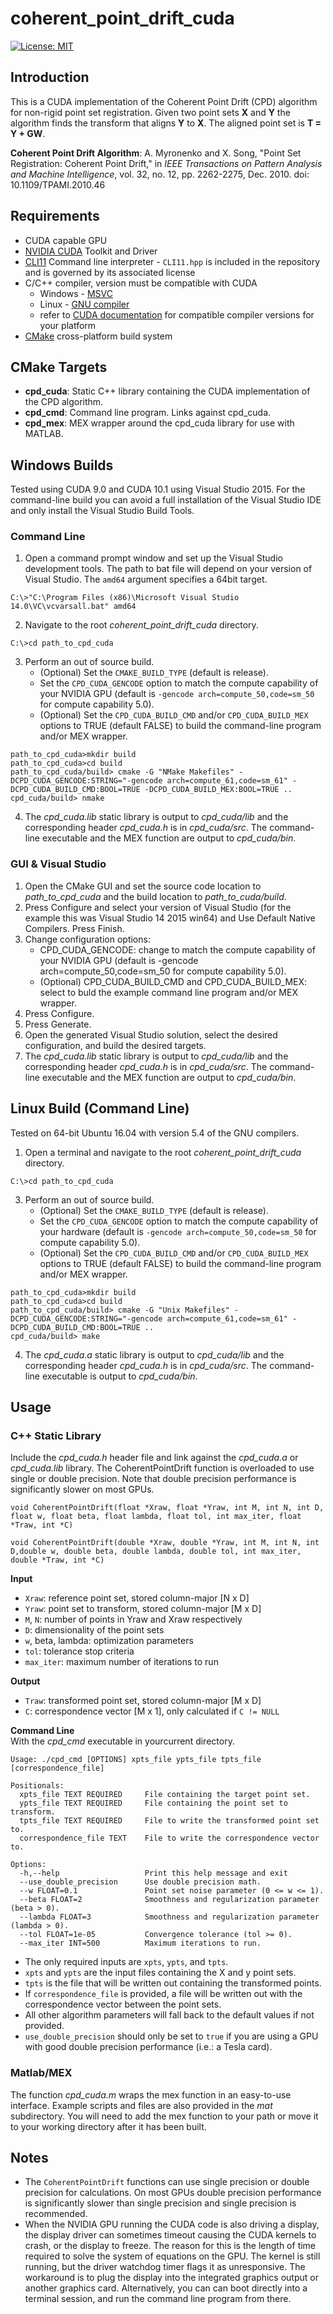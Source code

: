 # coherent_point_drift_cuda
[![License: MIT](https://img.shields.io/badge/License-MIT-green.svg)](https://opensource.org/licenses/MIT)

## Introduction
This is a CUDA implementation of the Coherent Point Drift (CPD) algorithm for non-rigid point set registration. Given two point sets **X** and **Y** the algorithm finds the transform that aligns **Y** to **X**. The aligned point set is **T = Y + GW**.

**Coherent Point Drift Algorithm**: A. Myronenko and X. Song, "Point Set Registration: Coherent Point Drift," in *IEEE Transactions on Pattern Analysis and Machine Intelligence*, vol. 32, no. 12, pp. 2262-2275, Dec. 2010. doi: 10.1109/TPAMI.2010.46 

## Requirements
* CUDA capable GPU
* [NVIDIA CUDA](https://developer.nvidia.com/cuda-zone) Toolkit and Driver
* [CLI11](https://github.com/CLIUtils/CLI11) Command line interpreter - `CLI11.hpp` is included in the repository and is governed by its associated license
* C/C++ compiler, version must be compatible with CUDA
    * Windows - [MSVC](https://www.visualstudio.com/)
    * Linux - [GNU compiler](https://gcc.gnu.org/)
    * refer to [CUDA documentation](http://docs.nvidia.com/cuda/) for compatible compiler versions for your platform
* [CMake](https://cmake.org/) cross-platform build system

## CMake Targets
* **cpd_cuda**: Static C++ library containing the CUDA implementation of the CPD algorithm.
* **cpd_cmd**: Command line program. Links against cpd_cuda.
* **cpd_mex**: MEX wrapper around the cpd_cuda library for use with MATLAB.

## Windows Builds
Tested using CUDA 9.0 and CUDA 10.1 using Visual Studio 2015. For the command-line build you can avoid a full installation of the Visual Studio IDE and only install the Visual Studio Build Tools.

### Command Line
1. Open a command prompt window and set up the Visual Studio development tools. The path to bat file will depend on your version of Visual Studio. The `amd64` argument specifies a 64bit target.
```
C:\>"C:\Program Files (x86)\Microsoft Visual Studio 14.0\VC\vcvarsall.bat" amd64
```
2. Navigate to the root *coherent_point_drift_cuda* directory.
```
C:\>cd path_to_cpd_cuda
```
3. Perform an out of source build. 
    * (Optional) Set the `CMAKE_BUILD_TYPE` (default is release).
    * Set the `CPD_CUDA_GENCODE` option to match the compute capability of your NVIDIA GPU (default is `-gencode arch=compute_50,code=sm_50` for compute capability 5.0). 
    * (Optional) Set the `CPD_CUDA_BUILD_CMD` and/or `CPD_CUDA_BUILD_MEX` options to TRUE (default FALSE) to build the command-line program and/or MEX wrapper. 
```
path_to_cpd_cuda>mkdir build
path_to_cpd_cuda>cd build
path_to_cpd_cuda/build> cmake -G "NMake Makefiles" -DCPD_CUDA_GENCODE:STRING="-gencode arch=compute_61,code=sm_61" -DCPD_CUDA_BUILD_CMD:BOOL=TRUE -DCPD_CUDA_BUILD_MEX:BOOL=TRUE ..
cpd_cuda/build> nmake
``` 
4. The *cpd_cuda.lib* static library is output to *cpd_cuda/lib* and the corresponding header *cpd_cuda.h* is in *cpd_cuda/src*. The command-line executable and the MEX function are output to *cpd_cuda/bin*.

### GUI & Visual Studio
1. Open the CMake GUI and set the source code location to *path_to_cpd_cuda* and the build location to *path_to_cuda/build*.
2. Press Configure and select your version of Visual Studio (for the example this was Visual Studio 14 2015 win64) and Use Default Native Compilers. Press Finish.
3. Change configuration options:
    * CPD_CUDA_GENCODE: change to match the compute capability of your NVIDIA GPU (default is -gencode arch=compute_50,code=sm_50 for compute capability 5.0).
    * (Optional) CPD_CUDA_BUILD_CMD and CPD_CUDA_BUILD_MEX: select to buld the example command line program and/or MEX wrapper.
4. Press Configure.
5. Press Generate.
6. Open the generated Visual Studio solution, select the desired configuration, and build the desired targets.
7. The *cpd_cuda.lib* static library is output to *cpd_cuda/lib* and the corresponding header *cpd_cuda.h* is in *cpd_cuda/src*. The command-line executable and the MEX function are output to *cpd_cuda/bin*.

## Linux Build (Command Line)
Tested on 64-bit Ubuntu 16.04 with version 5.4 of the GNU compilers.

1. Open a terminal and navigate to the root *coherent_point_drift_cuda* directory.
```
C:\>cd path_to_cpd_cuda
```
3. Perform an out of source build. 
    * (Optional) Set the `CMAKE_BUILD_TYPE` (default is release).
    * Set the `CPD_CUDA_GENCODE` option to match the compute capability of your hardware (default is `-gencode arch=compute_50,code=sm_50` for compute capability 5.0). 
    * (Optional) Set the `CPD_CUDA_BUILD_CMD` and/or `CPD_CUDA_BUILD_MEX` options to TRUE (default FALSE) to build the command-line program and/or MEX wrapper. 
```
path_to_cpd_cuda>mkdir build
path_to_cpd_cuda>cd build
path_to_cpd_cuda/build> cmake -G "Unix Makefiles" -DCPD_CUDA_GENCODE:STRING="-gencode arch=compute_61,code=sm_61" -DCPD_CUDA_BUILD_CMD:BOOL=TRUE ..
cpd_cuda/build> make
``` 
4. The *cpd_cuda.a* static library is output to *cpd_cuda/lib* and the corresponding header *cpd_cuda.h* is in *cpd_cuda/src*. The command-line executable is output to *cpd_cuda/bin*.

## Usage

### C++ Static Library
Include the *cpd_cuda.h* header file and link against the *cpd_cuda.a* or *cpd_cuda.lib* library. The CoherentPointDrift function is overloaded to use single or double precision. Note that double precision performance is significantly slower on most GPUs.

```
void CoherentPointDrift(float *Xraw, float *Yraw, int M, int N, int D, float w, float beta, float lambda, float tol, int max_iter, float *Traw, int *C)

void CoherentPointDrift(double *Xraw, double *Yraw, int M, int N, int D,double w, double beta, double lambda, double tol, int max_iter, double *Traw, int *C)
```

**Input**

* `Xraw`: reference point set, stored column-major [N x D]
* `Yraw`: point set to transform, stored column-major [M x D]
* `M`, `N`: number of points in Yraw and Xraw respectively
* `D`: dimensionality of the point sets
* `w`, beta, lambda: optimization parameters
* `tol`: tolerance stop criteria
* `max_iter`: maximum number of iterations to run

**Output**

* `Traw`: transformed point set, stored column-major [M x D]
* `C`: correspondence vector [M x 1], only calculated if `C != NULL`

**Command Line**   
With the *cpd_cmd* executable in yourcurrent directory.
```
Usage: ./cpd_cmd [OPTIONS] xpts_file ypts_file tpts_file [correspondence_file]

Positionals:
  xpts_file TEXT REQUIRED     File containing the target point set.
  ypts_file TEXT REQUIRED     File containing the point set to transform.
  tpts_file TEXT REQUIRED     File to write the transformed point set to.
  correspondence_file TEXT    File to write the correspondence vector to.

Options:
  -h,--help                   Print this help message and exit
  --use_double_precision      Use double precision math.
  --w FLOAT=0.1               Point set noise parameter (0 <= w <= 1).
  --beta FLOAT=2              Smoothness and regularization parameter (beta > 0).
  --lambda FLOAT=3            Smoothness and regularization parameter (lambda > 0).
  --tol FLOAT=1e-05           Convergence tolerance (tol >= 0).
  --max_iter INT=500          Maximum iterations to run.
```

* The only required inputs are `xpts`, `ypts`, and `tpts`. 
* `xpts` and `ypts` are the input files containing the X and y point sets. 
* `tpts` is the file that will be written out containing the transformed points.
* If `correspondence_file` is provided, a file will be written out with the correspondence vector between the point sets.
* All other algorithm parameters will fall back to the default values if not provided.
* `use_double_precision` should only be set to `true` if you are using a GPU with good double precision performance (i.e.: a Tesla card).

### Matlab/MEX 
The function *cpd_cuda.m* wraps the mex function in an easy-to-use interface. Example scripts and files are also provided in the *mat* subdirectory. You will need to add the mex function to your path or move it to your working directory after it has been built.

## Notes
* The `CoherentPointDrift` functions can use single precision or double precision for calculations. On most GPUs double precision performance is significantly slower than single precision and single precision is recommended.
* When the NVIDIA GPU running the CUDA code is also driving a display, the display driver can sometimes timeout causing the CUDA kernels to crash, or the display to freeze. The reason for this is the length of time required to solve the system of equations on the GPU. The kernel is still running, but the driver watchdog timer flags it as unresponsive. The workaround is to plug the display into the integrated graphics output or another graphics card. Alternatively, you can can boot directly into a terminal session, and run the command line program from there. 
